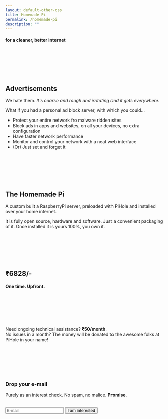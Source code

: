 ```yaml
---
layout: default-other-css
title: Homemade Pi
permalink: /homemade-pi
description: ""
---
```


#### for a cleaner, better internet

<br><br><br><br><br>

## Advertisements
We hate them. *It's coarse and rough and irritating and it gets everywhere.*
  
What if you had a personal ad block server, with which you could... 
- Protect your entire network fro malware ridden sites
- Block ads in apps and websites, on all your devices, no extra configuration 
- Have faster network performance
- Monitor and control your network with a neat web interface 
- (Or) Just set and forget it

<br><br><br><br><br>

## The Homemade Pi
A custom built a RaspberryPi server, preloaded with PiHole and installed over your 
home internet. 

It is fully open source, hardware and software. Just a convenient packaging of it. 
Once installed it is yours 100%, you own it.

<br><br><br><br><br>

## ₹6828/-
#### One time. Upfront.

<br><br><br><br><br>

Need ongoing technical assistance? **₹50/month**.  
No issues in a month? The money will be donated to the awesome folks at PiHole in your name!

<br><br><br><br><br>

### Drop your e-mail
Purely as an interest check. No spam, no malice. **Promise**.

<br>

<iframe name="dummyframe" id="dummyframe" style="display: none;"></iframe>

<form name="listform" id="listform" method="post" action="https://listmonk.knhash.in/subscription/form" class="listmonk-form" target="dummyframe">
        <input id="email" type="email" name="email" placeholder="E-mail" onkeypress="clickPress(event)"/>
        <input id="7a5d2" type="hidden" name="l" checked value="7a5d2277-18d3-47da-a5e9-1301335fefbb" />
        <input id="submit-button" type="submit" value="I am interested" onclick="submission()"/>
</form>



<br><br><br><br><br>

<script>
    function submission() {
        document.getElementById('submit-button').value = 'Alright!';
        document.getElementById('submit-button').style.background = 'black';
        document.forms["listform"].submit();
        setTimeout(function() {
            document.getElementById('submit-button').value = 'I am interested';
            document.getElementById('submit-button').style.background = '#0d47a1';
            document.getElementById('email').value = '';
        }, 2000);
    }

    function clickPress(event) {
        if (event.keyCode == 13) {
            submission();
    }
}

</script>